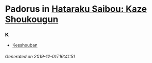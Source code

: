 # Padorus in [Hataraku Saibou: Kaze Shoukougun](https://myanimelist.net/anime/38733/Hataraku_Saibou__Kaze_Shoukougun)

### K
* [Kesshouban](https://github.com/shadow578/Padoru-Padoru/blob/master/table-of-contents/characters/Kesshouban.md)

###### Generated on 2019-12-01T16:41:51
